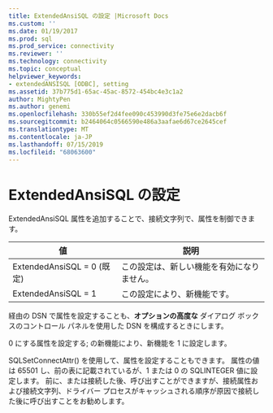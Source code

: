 ```yaml
---
title: ExtendedAnsiSQL の設定 |Microsoft Docs
ms.custom: ''
ms.date: 01/19/2017
ms.prod: sql
ms.prod_service: connectivity
ms.reviewer: ''
ms.technology: connectivity
ms.topic: conceptual
helpviewer_keywords:
- extendedANSISQL [ODBC], setting
ms.assetid: 37b775d1-65ac-45ac-8572-454bc4e3c1a2
author: MightyPen
ms.author: genemi
ms.openlocfilehash: 330b55ef2d4fee090c453990d3fe75e6e2dacb6f
ms.sourcegitcommit: b2464064c0566590e486a3aafae6d67ce2645cef
ms.translationtype: MT
ms.contentlocale: ja-JP
ms.lasthandoff: 07/15/2019
ms.locfileid: "68063600"
---
```

# <a name="setting-extendedansisql"></a>ExtendedAnsiSQL の設定
ExtendedAnsiSQL 属性を追加することで、接続文字列で、属性を制御できます。  
  
|値|説明|  
|-----------|-----------------|  
|ExtendedAnsiSQL = 0 (既定)|この設定は、新しい機能を有効になりません。|  
|ExtendedAnsiSQL = 1|この設定により、新機能です。|  
  
 経由の DSN で属性を設定することも、**オプションの高度な** ダイアログ ボックスのコントロール パネルを使用した DSN を構成するときにします。  
  
 0 にする属性を設定する; の新機能により、新機能を 1 に設定します。  
  
 SQLSetConnectAttr() を使用して、属性を設定することもできます。 属性の値は 65501 し、前の表に記載されているが、1 または 0 の SQLINTEGER 値に設定します。 前に、または接続した後、呼び出すことができますが、接続属性および接続文字列、ドライバー プロセスがキャッシュされる順序が原因で接続した後に呼び出すことをお勧めします。
